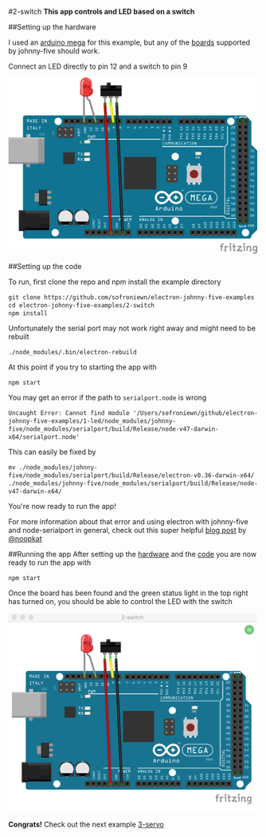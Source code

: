 #2-switch
**This app controls and LED based on a switch**

##Setting up the hardware

I used an [arduino mega](https://www.arduino.cc/en/Main/ArduinoBoardMega2560) for this example, but any of the [boards](http://johnny-five.io/platform-support/) supported by johnny-five should work.

Connect an LED directly to pin 12 and a switch to pin 9

<img src="./assets/board.png" width="500">

##Setting up the code


To run, first clone the repo and npm install the example directory

```
git clone https://github.com/sofroniewn/electron-johnny-five-examples
cd electron-johnny-five-examples/2-switch
npm install
```

Unfortunately the serial port may not work right away and might need to be rebuilt

```
./node_modules/.bin/electron-rebuild
```

At this point if you try to starting the app with

```
npm start
```
You may get an error if the path to <code>serialport.node</code> is wrong

```
Uncaught Error: Cannot find module '/Users/sofroniewn/github/electron-johnny-five-examples/1-led/node_modules/johnny-five/node_modules/serialport/build/Release/node-v47-darwin-x64/serialport.node'
```

This can easily be fixed by

```
mv ./node_modules/johnny-five/node_modules/serialport/build/Release/electron-v0.36-darwin-x64/ ./node_modules/johnny-five/node_modules/serialport/build/Release/node-v47-darwin-x64/
```

You're now ready to run the app!

For more information about that error and using electron with johnny-five and node-serialport in general, check out this super helpful [blog post](http://meow.noopkat.com/using-node-serialport-in-an-electron-app/) by [@noopkat](https://github.com/noopkat)

##Running the app
After setting up the [hardware](https://github.com/sofroniewn/electron-johnny-five-examples/tree/master/2-switch#setting-up-the-hardware) and the [code](https://github.com/sofroniewn/electron-johnny-five-examples/tree/master/2-switch#setting-up-the-code) you are now ready to run the app with 

```
npm start
```

Once the board has been found and the green status light in the top right has turned on, you should be able to control the LED with the switch

<img src="./assets/screenshot.png" width="500">

**Congrats!** Check out the next example [3-servo](https://github.com/sofroniewn/electron-johnny-five-examples/tree/master/3-servo)